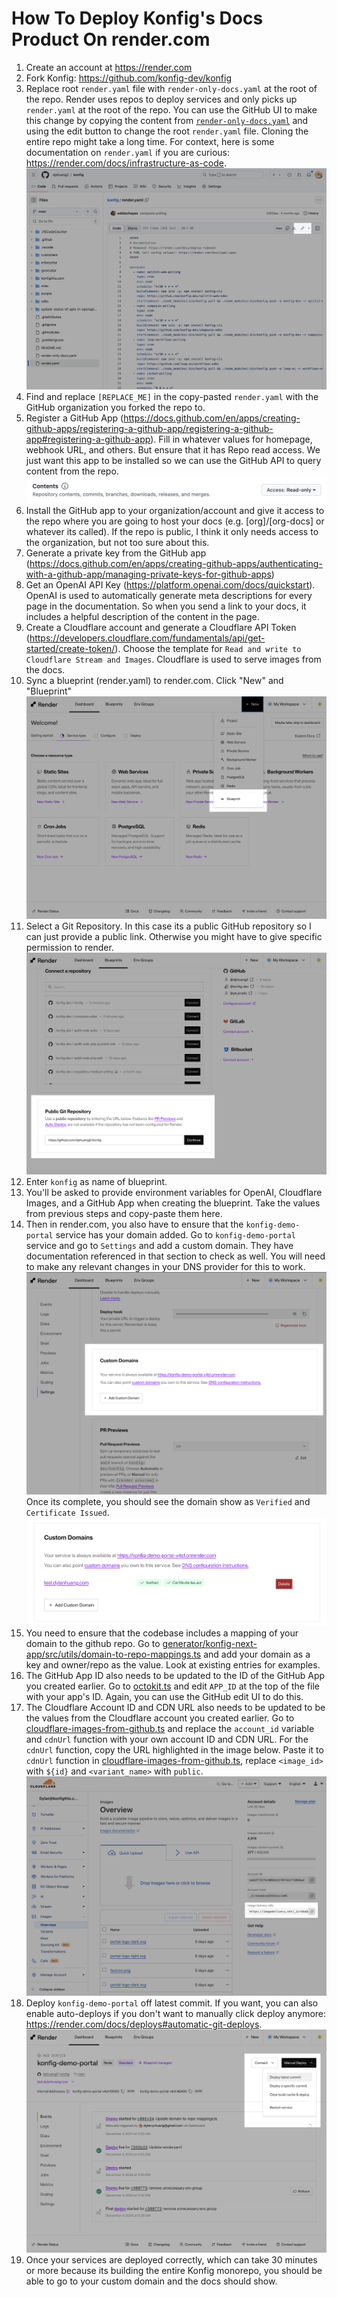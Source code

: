 # How To Deploy Konfig's Docs Product On render.com

1. Create an account at https://render.com
1. Fork Konfig: https://github.com/konfig-dev/konfig
1. Replace root `render.yaml` file with `render-only-docs.yaml` at the root of the repo. Render uses repos to deploy services and only picks up `render.yaml` at the root of the repo. You can use the GitHub UI to make this change by copying the content from [`render-only-docs.yaml`](https://github.com/dphuang2/konfig/blob/main/render-only-docs.yaml) and using the edit button to change the root `render.yaml` file. Cloning the entire repo might take a long time. For context, here is some documentation on `render.yaml` if you are curious: https://render.com/docs/infrastructure-as-code.
   ![GitHub Edit Button](github-edit-button.png)
1. Find and replace `[REPLACE_ME]` in the copy-pasted `render.yaml` with the GitHub organization you forked the repo to.
1. Register a GitHub App (https://docs.github.com/en/apps/creating-github-apps/registering-a-github-app/registering-a-github-app#registering-a-github-app). Fill in whatever values for homepage, webhook URL, and others. But ensure that it has Repo read access. We just want this app to be installed so we can use the GitHub API to query content from the repo.
   ![repo read](repo-read.png)
1. Install the GitHub app to your organization/account and give it access to the repo where you are going to host your docs (e.g. [org]/[org-docs] or whatever its called). If the repo is public, I think it only needs access to the organization, but not too sure about this.
1. Generate a private key from the GitHub app (https://docs.github.com/en/apps/creating-github-apps/authenticating-with-a-github-app/managing-private-keys-for-github-apps)
1. Get an OpenAI API Key (https://platform.openai.com/docs/quickstart). OpenAI is used to automatically generate meta descriptions for every page in the documentation. So when you send a link to your docs, it includes a helpful description of the content in the page.
1. Create a Cloudflare account and generate a Cloudflare API Token (https://developers.cloudflare.com/fundamentals/api/get-started/create-token/). Choose the template for `Read and write to Cloudflare Stream and Images`. Cloudflare is used to serve images from the docs.
1. Sync a blueprint (render.yaml) to render.com. Click "New" and "Blueprint"
   ![add new blueprint](new-blueprint.png)
1. Select a Git Repository. In this case its a public GitHub repository so I can just provide a public link. Otherwise you might have to give specific permission to render.
   ![repo](repo.png)
1. Enter `konfig` as name of blueprint.
1. You'll be asked to provide environment variables for OpenAI, Cloudflare Images, and a GitHub App when creating the blueprint. Take the values from previous steps and copy-paste them here.
1. Then in render.com, you also have to ensure that the `konfig-demo-portal` service has your domain added. Go to `konfig-demo-portal` service and go to `Settings` and add a custom domain. They have documentation referenced in that section to check as well. You will need to make any relevant changes in your DNS provider for this to work.
   ![domain](domain.png)
   Once its complete, you should see the domain show as `Verified` and `Certificate Issued`.
   ![domain done](domain-complete.png)
1. You need to ensure that the codebase includes a mapping of your domain to the github repo. Go to [generator/konfig-next-app/src/utils/domain-to-repo-mappings.ts](../src/utils/domain-to-repo-mappings.ts) and add your domain as a key and owner/repo as the value. Look at existing entries for examples.
1. The GitHub App ID also needs to be updated to the ID of the GitHub App you created earlier. Go to [octokit.ts](../src/utils/octokit.ts) and edit `APP_ID` at the top of the file with your app's ID. Again, you can use the GitHub edit UI to do this.
1. The Cloudflare Account ID and CDN URL also needs to be updated to be the values from the Cloudflare account you created earlier. Go to [cloudflare-images-from-github.ts](../src/utils/cloudflare-image-from-github.ts) and replace the `account_id` variable and `cdnUrl` function with your own account ID and CDN URL. For the `cdnUrl` function, copy the URL highlighted in the image below. Paste it to `cdnUrl` function in [cloudflare-images-from-github.ts](../src/utils/cloudflare-image-from-github.ts), replace `<image_id>` with `${id}` and `<variant_name>` with `public`.
   ![cdn url](./cdn-url.png)
1. Deploy `konfig-demo-portal` off latest commit. If you want, you can also enable auto-deploys if you don't want to manually click deploy anymore: https://render.com/docs/deploys#automatic-git-deploys.
   ![deploy](deploy.png)
1. Once your services are deployed correctly, which can take 30 minutes or more because its building the entire Konfig monorepo, you should be able to go to your custom domain and the docs should show.
